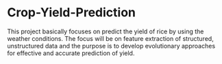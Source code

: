 # Crop-Yield-Prediction

This project basically focuses on predict the yield of rice by using the weather conditions.
The focus will be on feature extraction of structured, unstructured data and the purpose is to develop evolutionary
approaches for effective and accurate prediction of yield.
